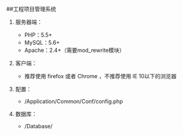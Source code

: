 ﻿##工程项目管理系统

1. 服务器端：

	* PHP：5.5+
	* MySQL：5.6+
	* Apache：2.4+（需要mod_rewrite模块）

2. 客户端：

	* 推荐使用 firefox 或者 Chrome ，不推荐使用 IE 10以下的浏览器

3. 配置：

	* /Application/Common/Conf/config.php

4. 数据库：

	* /Database/